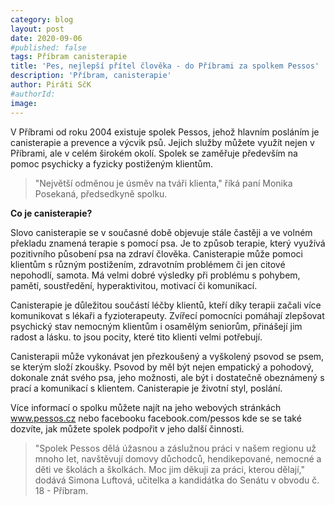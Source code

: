 ```yaml
---
category: blog
layout: post
date: 2020-09-06
#published: false
tags: Příbram canisterapie
title: 'Pes, nejlepší přítel člověka - do Příbrami za spolkem Pessos'
description: 'Příbram, canisterapie' 
author: Piráti SčK
#authorId: 
image: 
---
```


V Příbrami od roku 2004 existuje spolek Pessos, jehož hlavním posláním je canisterapie a prevence a výcvik psů. Jejich služby můžete využít nejen v Příbrami, ale v celém širokém okolí. Spolek se zaměřuje především na pomoc psychicky a fyzicky postiženým klientům.

> "Největší odměnou je úsměv na tváři klienta," říká paní Monika Posekaná, předsedkyně spolku.

**Co je canisterapie?**

Slovo canisterapie se v současné době objevuje stále častěji a ve volném překladu znamená terapie s pomocí psa. Je to způsob terapie, který využívá pozitivního působení psa na zdraví člověka. Canisterapie může pomoci klientům s různým postižením, zdravotním problémem či jen citové nepohodlí, samota. Má velmi dobré výsledky při problému s pohybem, pamětí, soustředění, hyperaktivitou, motivací či komunikací. 

Canisterapie je důležitou součástí léčby klientů, kteří díky terapii začali více komunikovat s lékaři a fyzioterapeuty. Zvířecí pomocníci pomáhají zlepšovat psychický stav nemocným klientům i osamělým seniorům, přinášejí jim radost a lásku. to jsou pocity, které tito klienti velmi potřebují. 

Canisterapii může vykonávat jen přezkoušený a vyškolený psovod se psem, se kterým složí zkoušky. Psovod by měl být nejen empatický a pohodový, dokonale znát svého psa, jeho možnosti, ale být i dostatečně obeznámený s prací a komunikací s klientem. Canisterapie je životní styl, poslání. 

Více informací o spolku můžete najít na jeho webových stránkách www.pessos.cz nebo facebooku facebook.com/pessos kde se se také dozvíte, jak můžete spolek podpořit v jeho další činnosti.

> "Spolek Pessos dělá úžasnou a záslužnou práci v našem regionu už mnoho let, navštěvují domovy důchodců, hendikepované, nemocné a děti ve školách a školkách. Moc jim děkuji za práci, kterou dělají," dodává Simona Luftová, učitelka a kandidátka do Senátu v obvodu č. 18 - Příbram.

